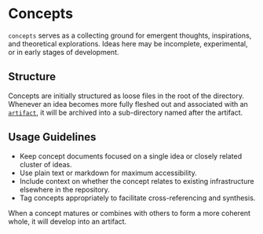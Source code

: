 # Concepts

`concepts` serves as a collecting ground for emergent thoughts, inspirations, and theoretical explorations. Ideas here may be incomplete, experimental, or in early stages of development.

## Structure

Concepts are initially structured as loose files in the root of the directory. Whenever an idea becomes more fully fleshed out and associated with an [`artifact`](../artifacts/), it will be archived into a sub-directory named after the artifact.

## Usage Guidelines

- Keep concept documents focused on a single idea or closely related cluster of ideas.
- Use plain text or markdown for maximum accessibility.
- Include context on whether the concept relates to existing infrastructure elsewhere in the repository.
- Tag concepts appropriately to facilitate cross-referencing and synthesis.

When a concept matures or combines with others to form a more coherent whole, it will develop into an artifact.
